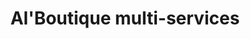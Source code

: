 ---
title: "Al'Boutique multi-services"
url: /seranvillers-forenville/alboutique-multi-services/
shop: commodité
---